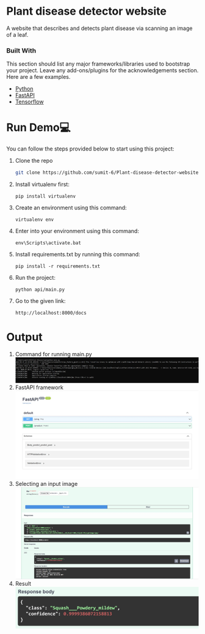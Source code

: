 # Plant disease detector website

<!-- ## Definition -->
A website that describes and detects plant disease via scanning an image of a leaf.

### Built With

This section should list any major frameworks/libraries used to bootstrap your project. Leave any add-ons/plugins for the acknowledgements section. Here are a few examples.

* [Python](https://www.python.org/)
* [FastAPI](https://fastapi.tiangolo.com/)
* [Tensorflow](https://www.tensorflow.org/)


# Run Demo💻
You can follow the steps provided below to start using this project:
1. Clone the repo
   ```sh
   git clone https://github.com/sumit-6/Plant-disease-detector-website.git
   ```
2. Install virtualenv first:
   ```
   pip install virtualenv
   ```
3. Create an environment using this command:
   ```
   virtualenv env
   ```
4. Enter into your environment using this command:
   ```
   env\Scripts\activate.bat
   ```
5. Install requirements.txt by running this command:
   ```
   pip install -r requirements.txt
   ```
6. Run the project:
   ```
   python api/main.py
   ```
7. Go to the given link:
   ```
   http://localhost:8000/docs
   ```

# Output
1. Command for running main.py
![Home](https://github.com/sumit-6/Plant-disease-detector-website/blob/main/img/1.JPG)
2. FastAPI framework
![Options](https://github.com/sumit-6/Plant-disease-detector-website/blob/main/img/2.JPG)
3. Selecting an input image
![Coordinates](https://github.com/sumit-6/Plant-disease-detector-website/blob/main/img/3.JPG)
4. Result
![Start Randomly](https://github.com/sumit-6/Plant-disease-detector-website/blob/main/img/4.JPG)

